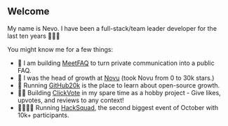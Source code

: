 ## Welcome

My name is Nevo. I have been a full-stack/team leader developer for the last ten years 🙇🏻‍♂️

You might know me for a few things:

- 🤖 I am building [MeetFAQ](https://github.com/github-20k/meetqa) to turn private communication into a public FAQ.
- 📳 I was the head of growth at [Novu](https://github.com/novuhq/novu/) (took Novu from 0 to 30k stars.)
- 📰 Running [GitHub20k](https://www.github20k.com/) is the place to learn about open-source growth.
- 👍🏻 Building [ClickVote](https://clickvote.dev/) in my spare time as a hobby project - Give likes, upvotes, and reviews to any context!
- 👩‍👩‍👧‍👦 Running [HackSquad](https://hacksquad.dev/), the second biggest event of October with 10k+ participants.
